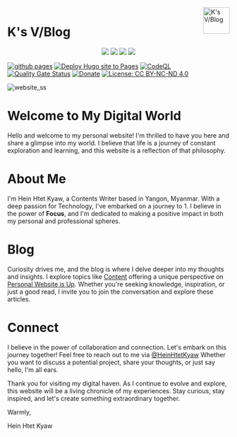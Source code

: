 <a href="https://h2kyaw.github.io">
    <img src="https://h2kyaw.github.io/images/icon.svg" alt="K's V/Blog" title="K's V/Blog" align="right" height="60" />
</a>

# K's V/Blog

<p align="center">
  <img src="https://img.shields.io/badge/github-%23121011.svg?style=for-the-badge&logo=github&logoColor=white">
  <img src="https://img.shields.io/badge/Hugo-white.svg?style=for-the-badge&logo=Hugo">
  <img src="https://img.shields.io/badge/Visual%20Studio%20Code-0078d7.svg?style=for-the-badge&logo=visual-studio-code&logoColor=white">
  <img src="https://img.shields.io/badge/Apple-%23000000.svg?style=for-the-badge&logo=apple&logoColor=white">  
</p>

[![github pages](https://github.com/h2kyaw/h2kyaw.github.io/actions/workflows/gh-pages.yml/badge.svg)](https://github.com/h2kyaw/h2kyaw.github.io/actions/workflows/gh-pages.yml)
[![Deploy Hugo site to Pages](https://github.com/h2kyaw/h2kyaw.github.io/actions/workflows/hugo.yaml/badge.svg)](https://github.com/h2kyaw/h2kyaw.github.io/actions/workflows/hugo.yaml)
[![CodeQL](https://github.com/h2kyaw/h2kyaw.github.io/actions/workflows/github-code-scanning/codeql/badge.svg)](https://github.com/h2kyaw/h2kyaw.github.io/actions/workflows/github-code-scanning/codeql)
[![Quality Gate Status](https://sonarcloud.io/api/project_badges/measure?project=h2kyaw.github.io&metric=alert_status)](https://sonarcloud.io/summary/new_code?id=h2kyaw.github.io)
[![Donate](https://img.shields.io/badge/$-donate-ff69b4.svg?maxAge=2592000&amp;style=flat)](https://www.paypal.com/paypalme/h2kyaw)
[![License: CC BY-NC-ND 4.0](https://img.shields.io/badge/License-CC_BY--NC--ND_4.0-lightgrey.svg)](https://creativecommons.org/licenses/by-nc-nd/4.0/)

![website_ss](https://github.com/h2kyaw/h2kyaw.github.io/assets/4678120/df13ddb3-d94b-4e9a-9f82-7cdb85978b92)

# Welcome to My Digital World

Hello and welcome to my personal website! I'm thrilled to have you here and share a glimpse into my world. I believe that life is a journey of constant exploration and learning, and this website is a reflection of that philosophy.

# About Me
I'm Hein Htet Kyaw, a Contents Writer based in Yangon, Myanmar. With a deep passion for Technology, I've embarked on a journey to 1. I believe in the power of **Focus**, and I'm dedicated to making a positive impact in both my personal and professional spheres.

# Blog
Curiosity drives me, and the blog is where I delve deeper into my thoughts and insights. I explore topics like [Content](https://ksvblog.site/posts/) offering a unique perspective on [Personal Website is Up](https://h2kyaw.github.io/post/2023/removing-desktop-shortcut-arrow/). Whether you're seeking knowledge, inspiration, or just a good read, I invite you to join the conversation and explore these articles.

# Connect
I believe in the power of collaboration and connection. Let's embark on this journey together! Feel free to reach out to me via [@HeinHtetKyaw](//t.me/HeinHtetKyaw) Whether you want to discuss a potential project, share your thoughts, or just say hello, I'm all ears.

Thank you for visiting my digital haven. As I continue to evolve and explore, this website will be a living chronicle of my experiences. Stay curious, stay inspired, and let's create something extraordinary together.

Warmly,

Hein Htet Kyaw